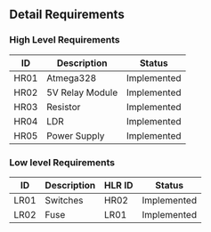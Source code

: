 
## Detail Requirements
### High Level Requirements 
| ID | Description | Status |
| ----- | ----- | ----- |
| HR01 | Atmega328  | Implemented |
| HR02 | 5V Relay Module | Implemented |
| HR03 | Resistor | Implemented | 
| HR04 | LDR | Implemented | 
| HR05 | Power Supply | Implemented |



### Low level Requirements
| ID | Description | HLR ID | Status |
| ------ | --------- | ------ |  ------ |
| LR01 | Switches| HR02 | Implemented |
| LR02 | Fuse | LR01 | Implemented |
